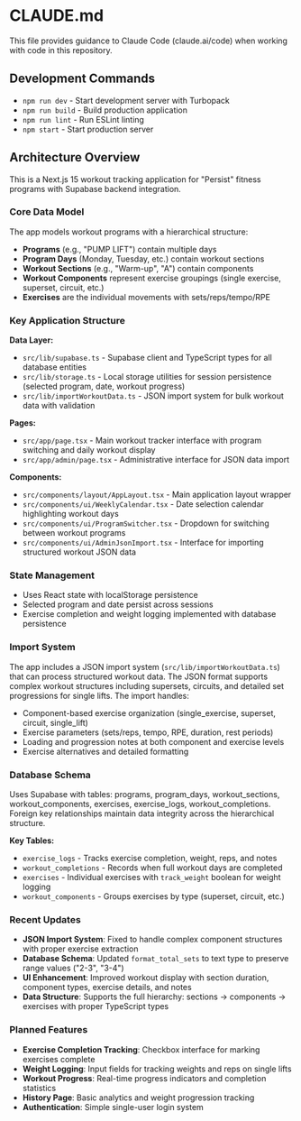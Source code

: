 # CLAUDE.md

This file provides guidance to Claude Code (claude.ai/code) when working with code in this repository.

## Development Commands

- `npm run dev` - Start development server with Turbopack
- `npm run build` - Build production application
- `npm run lint` - Run ESLint linting
- `npm start` - Start production server

## Architecture Overview

This is a Next.js 15 workout tracking application for "Persist" fitness programs with Supabase backend integration.

### Core Data Model
The app models workout programs with a hierarchical structure:
- **Programs** (e.g., "PUMP LIFT") contain multiple days
- **Program Days** (Monday, Tuesday, etc.) contain workout sections  
- **Workout Sections** (e.g., "Warm-up", "A") contain components
- **Workout Components** represent exercise groupings (single exercise, superset, circuit, etc.)
- **Exercises** are the individual movements with sets/reps/tempo/RPE

### Key Application Structure

**Data Layer:**
- `src/lib/supabase.ts` - Supabase client and TypeScript types for all database entities
- `src/lib/storage.ts` - Local storage utilities for session persistence (selected program, date, workout progress)
- `src/lib/importWorkoutData.ts` - JSON import system for bulk workout data with validation

**Pages:**
- `src/app/page.tsx` - Main workout tracker interface with program switching and daily workout display
- `src/app/admin/page.tsx` - Administrative interface for JSON data import

**Components:**
- `src/components/layout/AppLayout.tsx` - Main application layout wrapper
- `src/components/ui/WeeklyCalendar.tsx` - Date selection calendar highlighting workout days
- `src/components/ui/ProgramSwitcher.tsx` - Dropdown for switching between workout programs
- `src/components/ui/AdminJsonImport.tsx` - Interface for importing structured workout JSON data

### State Management
- Uses React state with localStorage persistence
- Selected program and date persist across sessions
- Exercise completion and weight logging implemented with database persistence

### Import System
The app includes a JSON import system (`src/lib/importWorkoutData.ts`) that can process structured workout data. The JSON format supports complex workout structures including supersets, circuits, and detailed set progressions for single lifts. The import handles:
- Component-based exercise organization (single_exercise, superset, circuit, single_lift)
- Exercise parameters (sets/reps, tempo, RPE, duration, rest periods)
- Loading and progression notes at both component and exercise levels
- Exercise alternatives and detailed formatting

### Database Schema
Uses Supabase with tables: programs, program_days, workout_sections, workout_components, exercises, exercise_logs, workout_completions. Foreign key relationships maintain data integrity across the hierarchical structure.

**Key Tables:**
- `exercise_logs` - Tracks exercise completion, weight, reps, and notes
- `workout_completions` - Records when full workout days are completed
- `exercises` - Individual exercises with `track_weight` boolean for weight logging
- `workout_components` - Groups exercises by type (superset, circuit, etc.)

### Recent Updates
- **JSON Import System**: Fixed to handle complex component structures with proper exercise extraction
- **Database Schema**: Updated `format_total_sets` to text type to preserve range values ("2-3", "3-4")
- **UI Enhancement**: Improved workout display with section duration, component types, exercise details, and notes
- **Data Structure**: Supports the full hierarchy: sections → components → exercises with proper TypeScript types

### Planned Features
- **Exercise Completion Tracking**: Checkbox interface for marking exercises complete
- **Weight Logging**: Input fields for tracking weights and reps on single lifts  
- **Workout Progress**: Real-time progress indicators and completion statistics
- **History Page**: Basic analytics and weight progression tracking
- **Authentication**: Simple single-user login system